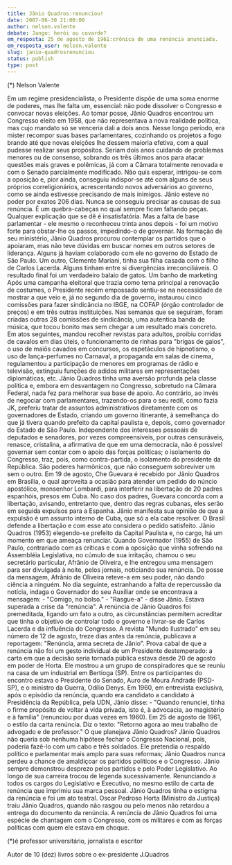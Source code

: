 ```yaml
---
title: Jânio Quadros:renunciou!
date: 2007-06-30 21:00:00
author: nelson.valente
debate: Jango: herói ou covarde?
em_resposta: 25 de agosto de 1961:crônica de uma renúncia anunciada.
em_resposta_user: nelson.valente
slug: janio-quadrosrenunciou
status: publish 
type: post
---
```


(\*) Nelson Valente  

 Em um regime presidencialista, o Presidente dispõe de uma soma enorme de poderes, mas lhe falta um, essencial: não pode dissolver o Congresso e convocar novas eleições. Ao tomar posse, Jânio Quadros encontrou um Congresso eleito em 1958, que não representava a nova realidade política, mas cujo mandato só se venceria dali a dois anos. Nesse longo período, era mister recompor suas bases parlamentares, cozinhando os projetos a fogo brando até que novas eleições lhe dessem maioria efetiva, com a qual pudesse realizar seus propósitos. Seriam dois anos cuidando de problemas menores ou de consenso, sobrando os três últimos anos para atacar questões mais graves e polêmicas, já com a Câmara totalmente renovada e com o Senado parcialmente modificado. Não quis esperar, intrigou-se com a oposição e, pior ainda, conseguiu indispor-se até com alguns de seus próprios correligionários, acrescentando novos adversários ao governo, como se ainda estivesse precisando de mais inimigos. Jânio esteve no poder por exatos 206 dias. Nunca se conseguiu precisar as causas de sua renúncia. É um quebra-cabeças no qual sempre ficam faltando peças. Qualquer explicação que se dê é insatisfatória. Mas a falta de base parlamentar - ele mesmo o reconheceu trinta anos depois - foi um motivo forte para obstar-lhe os passos, impedindo-o de governar. Na formação de seu ministério, Jânio Quadros procurou contemplar os partidos que o apoiaram, mas não teve dúvidas em buscar nomes em outros setores de liderança. Alguns já haviam colaborado com ele no governo do Estado de São Paulo. Um outro, Clemente Mariani, tinha sua filha casada com o filho de Carlos Lacerda. Alguns tinham entre si divergências irreconciliáveis. O resultado final foi um verdadeiro balaio de gatos. Um banho de marketing Após uma campanha eleitoral que trazia como tema principal a renovação de costumes, o Presidente recém empossado sentiu-se na necessidade de mostrar a que veio e, já no segundo dia de governo, instaurou cinco comissões para fazer sindicância no IBGE, na COFAP (órgão controlador de preços) e em três outras instituições. Nas semanas que se seguiram, foram criadas outras 28 comissões de sindicância, uma autentica banda de música, que tocou bonito mas sem chegar a um resultado mais concreto. Em atos seguintes, mandou recolher revistas para adultos, proibiu corridas de cavalos em dias úteis, o funcionamento de rinhas para "brigas de galos", o uso de maiôs cavados em concursos, os espetáculos de hipnotismo, o uso de lança-perfumes no Carnaval, a propaganda em salas de cinema, regulamentou a participação de menores em programas de rádio e televisão, extinguiu funções de adidos militares em representações diplomáticas, etc. Jânio Quadros tinha uma aversão profunda pela classe política e, embora em desvantagem no Congresso, sobretudo na Câmara Federal, nada fez para melhorar sua base de apoio. Ao contrário, ao invés de negociar com parlamentares, trazendo-os para o seu redil, como fazia JK, preferiu tratar de assuntos administrativos diretamente com os governadores de Estado, criando um governo itinerante, à semelhança do que já tivera quando prefeito da capital paulista e, depois, como governador do Estado de São Paulo. Independente dos interesses pessoais de deputados e senadores, por vezes compreensíveis, por outras censuráveis, renasce, cristalina, a afirmativa de que em uma democracia, não é possível governar sem contar com o apoio das forças políticas; o isolamento do Congresso, traz, pois, como contra-partida, o isolamento do presidente da República. São poderes harmônicos, que não conseguem sobreviver um sem o outro. Em 19 de agosto, Che Guevara é recebido por Jânio Quadros em Brasília, o qual aproveita a ocasião para atender um pedido do núncio apostólico, monsenhor Lombardi, para interferir na libertação de 20 padres espanhóis, presos em Cuba. No caso dos padres, Guevara concorda com a libertação, avisando, entretanto que, dentro das regras cubanas, eles serão em seguida expulsos para a Espanha. Jânio manifesta sua opinião de que a expulsão é um assunto interno de Cuba, que só a ela cabe resolver. O Brasil defende a libertação e com esse ato considera o pedido satisfeito. Jânio Quadros (1953) elegendo-se prefeito da Capital Paulista e, no cargo, há um momento em que ameaça renunciar. Quando Governador (1955) de São Paulo, contrariado com as críticas e com a oposição que vinha sofrendo na Assembléia Legislativa, no cúmulo de sua irritação, chamou o seu secretário particular, Afrânio de Oliveira, e lhe entregou uma mensagem para ser divulgada à noite, pelos jornais, noticiando sua renúncia. De posse da mensagem, Afrânio de Oliveira reteve-a em seu poder, não dando ciência a ninguém. No dia seguinte, estranhando a falta de repercussão da notícia, indaga o Governador do seu Auxiliar onde se encontrava a mensagem: - "Comigo, no bolso." - "Rasgue-a" - disse Jânio. Estava superada a crise da "renúncia". A renúncia de Jânio Quadros foi premeditada, ligando um fato a outro, as circunstâncias permitem acreditar que tinha o objetivo de controlar todo o governo e livrar-se de Carlos Lacerda e da influência do Congresso. A revista "Mundo Ilustrado" em seu número de 12 de agosto, treze dias antes da renúncia, publicava a reportagem: "Renúncia, arma secreta de Jânio". Prova cabal de que a renúncia não foi um gesto individual de um Presidente destemperado: a carta em que a decisão seria tornada pública estava desde 20 de agosto em poder de Horta. Ele mostrou a um grupo de conspiradores que se reuniu na casa de um industrial em Bertioga (SP). Entre os participantes do encontro estava o Presidente do Senado, Auro de Moura Andrade (PSD-SP), e o ministro da Guerra, Odílio Denys. Em 1960, em entrevista exclusiva, após o episódio da renúncia, quando era candidato a candidato à Presidência da República, pela UDN, Jânio disse: - "Quando renunciei, tinha o firme propósito de voltar à vida privada, isto é, à advocacia, ao magistério e à família" (renunciou por duas vezes em 1960). Em 25 de agosto de 1961, o estilo da carta renúncia. Diz o texto: "Retorno agora ao meu trabalho de advogado e de professor." O que planejava Jânio Quadros? Jânio Quadros não queria sob nenhuma hipótese fechar o Congresso Nacional, pois, poderia fazê-lo com um cabo e três soldados. Ele pretendia o respaldo político e parlamentar mais amplo para suas reformas; Jânio Quadros nunca perdeu a chance de amaldiçoar os partidos políticos e o Congresso. Jânio sempre demonstrou desprezo pelos partidos e pelo Poder Legislativo. Ao longo de sua carreira trocou de legenda sucessivamente. Renunciando a todos os cargos do Legislativo e Executivo, no mesmo estilo de carta de renúncia que imprimiu sua marca pessoal. Jânio Quadros tinha o estigma da renúncia e foi um ato teatral. Oscar Pedroso Horta (Ministro da Justiça) traiu Jânio Quadros, quando não rasgou ou pelo menos não retardou a entrega do documento da renúncia. A renúncia de Jânio Quadros foi uma espécie de chantagem com o Congresso, com os militares e com as forças políticas com quem ele estava em choque.  

 (\*)é professor universitário, jornalista e escritor  

 Autor de 10 (dez) livros sobre o ex-presidente J.Quadros
